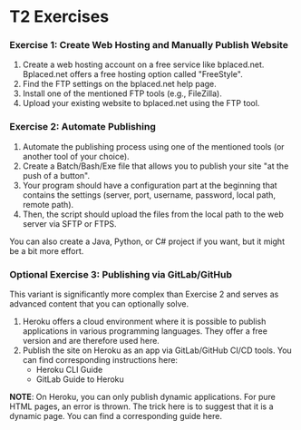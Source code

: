 # T2 Exercises

### Exercise 1: Create Web Hosting and Manually Publish Website

1. Create a web hosting account on a free service like bplaced.net. Bplaced.net offers a free hosting option called "FreeStyle".
2. Find the FTP settings on the bplaced.net help page.
3. Install one of the mentioned FTP tools (e.g., FileZilla).
4. Upload your existing website to bplaced.net using the FTP tool.

### Exercise 2: Automate Publishing

1. Automate the publishing process using one of the mentioned tools (or another tool of your choice).
2. Create a Batch/Bash/Exe file that allows you to publish your site "at the push of a button".
3. Your program should have a configuration part at the beginning that contains the settings (server, port, username, password, local path, remote path).
4. Then, the script should upload the files from the local path to the web server via SFTP or FTPS.

You can also create a Java, Python, or C# project if you want, but it might be a bit more effort.

### Optional Exercise 3: Publishing via GitLab/GitHub

This variant is significantly more complex than Exercise 2 and serves as advanced content that you can optionally solve.

1. Heroku offers a cloud environment where it is possible to publish applications in various programming languages. They offer a free version and are therefore used here.
2. Publish the site on Heroku as an app via GitLab/GitHub CI/CD tools. You can find corresponding instructions here:
   - Heroku CLI Guide
   - GitLab Guide to Heroku

**NOTE**: On Heroku, you can only publish dynamic applications. For pure HTML pages, an error is thrown. The trick here is to suggest that it is a dynamic page. You can find a corresponding guide here.
